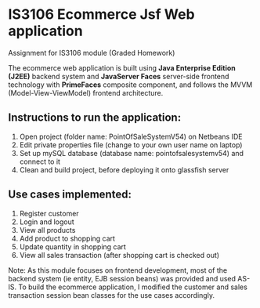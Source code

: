 # IS3106 Ecommerce Jsf Web application
Assignment for IS3106 module (Graded Homework)

The ecommerce web application is built using **Java Enterprise Edition (J2EE)** backend system and **JavaServer Faces** server-side frontend technology with **PrimeFaces** composite component, and follows the MVVM (Model-View-ViewModel) frontend architecture.

## Instructions to run the application:
1) Open project (folder name: PointOfSaleSystemV54) on Netbeans IDE
2) Edit private properties file (change to your own user name on laptop)
3) Set up mySQL database (database name: pointofsalesystemv54) and connect to it
4) Clean and build project, before deploying it onto glassfish server

## Use cases implemented:
1) Register customer
2) Login and logout
3) View all products
4) Add product to shopping cart
5) Update quantity in shopping cart
6) View all sales transaction (after shopping cart is checked out)


Note: As this module focuses on frontend development, most of the backend system (ie entity, EJB session beans) was provided and used AS-IS. To build the ecommerce application, I modified the customer and sales transaction session bean classes for the use cases accordingly.
